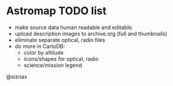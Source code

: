 Astromap TODO list
==================

* make source data human readable and editable.
* upload description images to archive.org (full and thumbnails)
* eliminate separate optical, radio files
* do more in CartoDB:
    * color by altitude
    * icons/shapes for optical, radio
    * science/mission legend

@siznax
